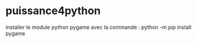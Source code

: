 # puissance4python

installer le module python pygame avec la commande : python -m pip install pygame
